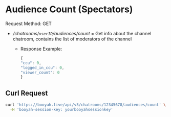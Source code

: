 # Audience Count (Spectators)

Request Method: GET

* */chatrooms/`userID`/audiences/count* = Get info about the channel chatroom, contains the list of moderators of the channel
  * Response Example:

      ```js
      {
      "ccu": 0,
      "logged_in_ccu": 0,
      "viewer_count": 0
      }
      ```

## Curl Request

```bash
curl 'https://booyah.live/api/v3/chatrooms/12345678/audiences/count' \
  -H 'booyah-session-key: yourbooyahsessionkey'
```
